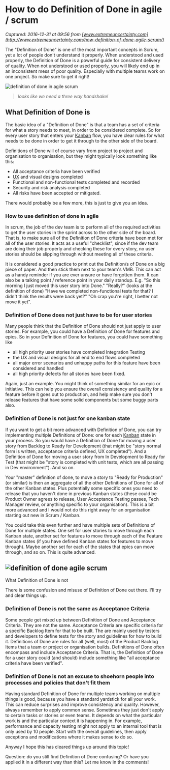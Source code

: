 # How to do Definition of Done in agile / scrum 

_Captured: 2016-12-31 at 09:56 from [www.extremeuncertainty.com](http://www.extremeuncertainty.com/how-definition-of-done-agile-scrum/)_

The "Definition of Done" is one of the most important concepts in Scrum, yet a lot of people don't understand it properly. When understood and used properly, the Definition of Done is a powerful guide for consistent delivery of quality. When not understood or used properly, you will likely end up in an inconsistent mess of poor quality. Especially with multiple teams work on one project. So make sure to get it right!

![definition of done in agile scrum](http://www.extremeuncertainty.com/wp-content/uploads/2016/04/done-150x150.jpg)

> _looks like we need a three way handshake!_

## What Definition of Done is

The basic idea of a "Definition of Done" is that a team has a set of criteria for what a story needs to meet, in order to be considered complete. So for every user story that enters your [Kanban](http://www.extremeuncertainty.com/glossary/) flow, you have clear rules for what needs to be done in order to get it through to the other side of the board.

Definitions of Done will of course vary from project to project and organisation to organisation, but they might typically look something like this:

  * All acceptance criteria have been verified
  * [UX](http://www.extremeuncertainty.com/glossary/) and visual designs completed
  * Functional and non-functional tests completed and recorded
  * Security and risk analysis completed
  * All risks have been accepted or mitigated.

There would probably be a few more, this is just to give you an idea.

### How to use definition of done in agile

In scrum, the job of the dev team is to perform all of the required activities to get the user stories in the sprint across to the other side of the board. That is, to make sure all of the Definition of Done criteria have been met for all of the user stories. It acts as a useful "checklist", since if the dev team are doing their job properly and checking these for every story, no user stories should be slipping through without meeting all of these criteria.

It is considered a good practice to print out the Definition/s of Done on a big piece of paper. And then stick them next to your team's VMB. This can act as a handy reminder if you are ever unsure or have forgotten them. It can also be a talking point / reference point in your daily standup. E.g. "So this morning I just moved this user story into Done." "Really?" (looks at the definition of done) "Have we completed non-functional tests for that? I didn't think the results were back yet?" "Oh crap you're right, I better not move it yet".

### Definition of Done does not just have to be for user stories

Many people think that the Definition of Done should not just apply to user stories. For example, you could have a Definition of Done for features and epics. So in your Definition of Done for features, you could have something like

  * all high priority user stories have completed Integration Testing
  * the UX and visual designs for all end to end flows completed
  * all major error scenarios and unhappy paths for this feature have been considered and handled
  * all high priority defects for all stories have been fixed.

Again, just an example. You might think of something similar for an epic or initiative. This can help you ensure the overall consistency and quality for a feature before it goes out to production, and help make sure you don't release features that have some solid components but some buggy parts also.

### Definition of Done is not just for one kanban state

If you want to get a bit more advanced with Definition of Done, you can try implementing multiple Definitions of Done: one for each [Kanban](http://www.extremeuncertainty.com/glossary/) state in your process. So you would have a Definition of Done for moving a user story from Backlog to Ready for Development (that might be "story normal form is written, acceptance criteria defined, UX completed"). And a Definition of Done for moving a user story from In Development to Ready for Test (that might be "story is completed with unit tests, which are all passing in Dev environment"). And so on.

Your "master" definition of done, to move a story to "Ready for Production" (or similar) is then an aggregate of all the other Definitions of Done for all of the other Kanban states. Plus potentially some specific ones you need to release that you haven't done in previous Kanban states (these could be Product Owner agrees to release, User Acceptance Testing passes, Tech Manager review, or anything specific to your organisation). This is a bit more advanced and I would not do this right away for an organisation starting out new in Scrum / Kanban.

You could take this even further and have multiple sets of Definitions of Done for multiple states. One set for user stories to move through each Kanban state, another set for features to move through each of the Feature Kanban states (if you have defined Kanban states for features to move through). Maybe another set for each of the states that epics can move through, and so on. This is quite advanced.

## ![definition of done agile scrum](http://www.extremeuncertainty.com/wp-content/uploads/2016/04/done2-150x150.jpg)

What Definition of Done is not

There is some confusion and misuse of Definition of Done out there. I'll try and clear things up.

### Definition of Done is not the same as Acceptance Criteria

Some people get mixed up between Definition of Done and Acceptance Criteria. They are not the same. Acceptance Criteria are specific criteria for a specific Backlog Item for that to be built. The are mainly used by testers and developers to define tests for the story and guidelines for how to build it. Definitions of Done are rules for all (well, most) of the Product Backlog Items that a team or project or organisation builds. Definitions of Done often encompass and include Acceptance Criteria. That is, the Definition of Done for a user story could (and should) include something like "all acceptance criteria have been verified".

### Definition of Done is not an excuse to shoehorn people into processes and policies that don't fit them

Having standard Definition of Done for multiple teams working on multiple things is good, because you have a standard yardstick for all your work. This can reduce surprises and improve consistency and quality. However, always remember to apply common sense. Sometimes they just don't apply to certain tasks or stories or even teams. It depends on what the particular work is and the particular context it is happening in. For example, performance and capacity testing might not apply to an internal tool that is only used by 10 people. Start with the overall guidelines, then apply exceptions and modifications where it makes sense to do so.

Anyway I hope this has cleared things up around this topic!

Question: do you still find Definition of Done confusing? Or have you applied it in a different way than this? Let me know in the comments!
